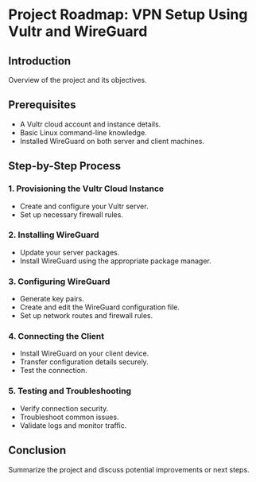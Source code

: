 # Project Roadmap: VPN Setup Using Vultr and WireGuard

## Introduction
Overview of the project and its objectives.

## Prerequisites
- A Vultr cloud account and instance details.
- Basic Linux command-line knowledge.
- Installed WireGuard on both server and client machines.

## Step-by-Step Process

### 1. Provisioning the Vultr Cloud Instance
- Create and configure your Vultr server.
- Set up necessary firewall rules.

### 2. Installing WireGuard
- Update your server packages.
- Install WireGuard using the appropriate package manager.

### 3. Configuring WireGuard
- Generate key pairs.
- Create and edit the WireGuard configuration file.
- Set up network routes and firewall rules.

### 4. Connecting the Client
- Install WireGuard on your client device.
- Transfer configuration details securely.
- Test the connection.

### 5. Testing and Troubleshooting
- Verify connection security.
- Troubleshoot common issues.
- Validate logs and monitor traffic.

## Conclusion
Summarize the project and discuss potential improvements or next steps.
